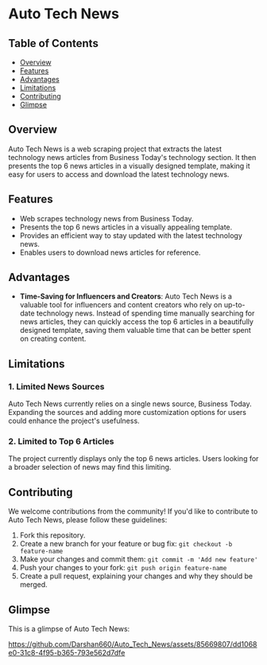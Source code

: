# Auto Tech News

## Table of Contents

- [Overview](#overview)
- [Features](#features)
- [Advantages](#advantages)
- [Limitations](#limitations)
- [Contributing](#contributing)
- [Glimpse](#glimpse)

## Overview

Auto Tech News is a web scraping project that extracts the latest technology news articles from Business Today's technology section. It then presents the top 6 news articles in a visually designed template, making it easy for users to access and download the latest technology news.

## Features

- Web scrapes technology news from Business Today.
- Presents the top 6 news articles in a visually appealing template.
- Provides an efficient way to stay updated with the latest technology news.
- Enables users to download news articles for reference.

## Advantages

- **Time-Saving for Influencers and Creators**: Auto Tech News is a valuable tool for influencers and content creators who rely on up-to-date technology news. Instead of spending time manually searching for news articles, they can quickly access the top 6 articles in a beautifully designed template, saving them valuable time that can be better spent on creating content.

## Limitations

### 1. Limited News Sources

Auto Tech News currently relies on a single news source, Business Today. Expanding the sources and adding more customization options for users could enhance the project's usefulness.

### 2. Limited to Top 6 Articles

The project currently displays only the top 6 news articles. Users looking for a broader selection of news may find this limiting.

## Contributing

We welcome contributions from the community! If you'd like to contribute to Auto Tech News, please follow these guidelines:

1. Fork this repository.
2. Create a new branch for your feature or bug fix: `git checkout -b feature-name`
3. Make your changes and commit them: `git commit -m 'Add new feature'`
4. Push your changes to your fork: `git push origin feature-name`
5. Create a pull request, explaining your changes and why they should be merged.

## Glimpse

This is a glimpse of Auto Tech News:

https://github.com/Darshan660/Auto_Tech_News/assets/85669807/dd1068e0-31c8-4f95-b365-793e562d7dfe

 
